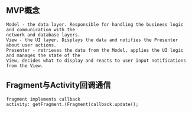 ## MVP概念
    Model - the data layer. Responsible for handling the business logic and communication with the
    network and database layers.
    View - the UI layer. Displays the data and notifies the Presenter about user actions.
    Presenter - retrieves the data from the Model, applies the UI logic and manages the state of the
    View, decides what to display and reacts to user input notifications from the View.
## Fragment与Activity回调通信
    fragment implements callback
    activity: getFragment.(Fragment)callback.update();